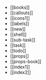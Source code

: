 - [[books]]
- [[callouts]]
- [[icons1]]
- [[labels]]
- [[new]]
- [[shell]]
- [[sub-task]]
- [[task]]
- [[todo]]
- [[props]]
- [[props-book]]
- [[index1]]
- [[index2]]
